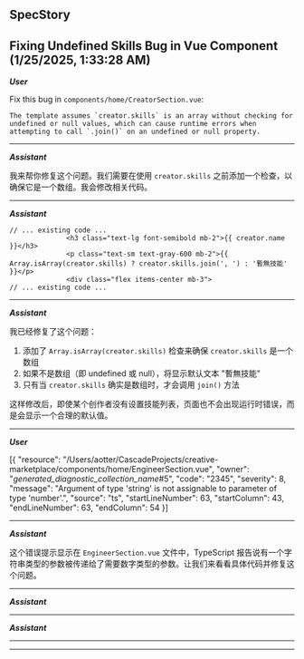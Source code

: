 ## SpecStory

## Fixing Undefined Skills Bug in Vue Component (1/25/2025, 1:33:28 AM)

_**User**_

Fix this bug in `components/home/CreatorSection.vue`:
```
The template assumes `creator.skills` is an array without checking for undefined or null values, which can cause runtime errors when attempting to call `.join()` on an undefined or null property.
```

---

_**Assistant**_

我来帮你修复这个问题。我们需要在使用 `creator.skills` 之前添加一个检查，以确保它是一个数组。我会修改相关代码。

---

_**Assistant**_

```
// ... existing code ...
              <h3 class="text-lg font-semibold mb-2">{{ creator.name }}</h3>
              <p class="text-sm text-gray-600 mb-2">{{ Array.isArray(creator.skills) ? creator.skills.join(', ') : '暫無技能' }}</p>
              <div class="flex items-center mb-3">
// ... existing code ...
```

---

_**Assistant**_



我已经修复了这个问题：

1. 添加了 `Array.isArray(creator.skills)` 检查来确保 `creator.skills` 是一个数组
2. 如果不是数组（即 undefined 或 null），将显示默认文本 "暫無技能"
3. 只有当 `creator.skills` 确实是数组时，才会调用 `join()` 方法

这样修改后，即使某个创作者没有设置技能列表，页面也不会出现运行时错误，而是会显示一个合理的默认值。

---

_**User**_

[{
	"resource": "/Users/aotter/CascadeProjects/creative-marketplace/components/home/EngineerSection.vue",
	"owner": "_generated_diagnostic_collection_name_#5",
	"code": "2345",
	"severity": 8,
	"message": "Argument of type 'string' is not assignable to parameter of type 'number'.",
	"source": "ts",
	"startLineNumber": 63,
	"startColumn": 43,
	"endLineNumber": 63,
	"endColumn": 54
}]

---

_**Assistant**_

这个错误提示显示在 `EngineerSection.vue` 文件中，TypeScript 报告说有一个字符串类型的参数被传递给了需要数字类型的参数。让我们来看看具体代码并修复这个问题。

---

_**Assistant**_



---

_**Assistant**_



---



---

